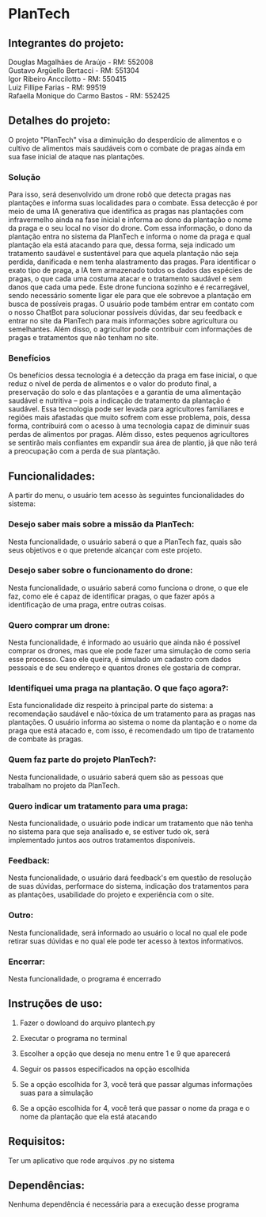 # PlanTech

## Integrantes do projeto:
Douglas Magalhães de Araújo - RM: 552008
<br> Gustavo Argüello Bertacci - RM: 551304
<br> Igor Ribeiro Anccilotto - RM: 550415
<br> Luiz Fillipe Farias - RM: 99519
<br> Rafaella Monique do Carmo Bastos - RM: 552425

## Detalhes do projeto: 
O projeto "PlanTech" visa a diminuição do desperdício de alimentos e o cultivo de alimentos mais saudáveis com o combate de pragas ainda em sua fase inicial de ataque nas plantações.

### Solução
Para isso, será desenvolvido um drone robô que detecta pragas nas plantações e informa suas localidades para o combate. Essa detecção é por meio de uma IA generativa que identifica as pragas nas plantações com infravermelho ainda na fase inicial e informa ao dono da plantação o nome da praga e o seu local no visor do drone. Com essa informação, o dono da plantação entra no sistema da PlanTech e informa o nome da praga e qual plantação ela está atacando para que, dessa forma, seja indicado um tratamento saudável e sustentável para que aquela plantação não seja perdida, danificada e nem tenha alastramento das pragas. Para identificar o exato tipo de praga, a IA tem armazenado todos os dados das espécies de pragas, o que cada uma costuma atacar e o tratamento saudável e sem danos que cada uma pede. Este drone funciona sozinho e é recarregável, sendo necessário somente ligar ele para que ele sobrevoe a plantação em busca de possíveis pragas. O usuário pode também entrar em contato com o nosso ChatBot para solucionar possíveis dúvidas, dar seu feedback e entrar no site da PlanTech para mais informações sobre agricultura ou semelhantes. Além disso, o agricultor pode contribuir com informações de pragas e tratamentos que não tenham no site. 

### Benefícios
Os benefícios dessa tecnologia é a detecção da praga em fase inicial, o que reduz o nível de perda de alimentos e o valor do produto final, a preservação do solo e das plantações e a garantia de uma alimentação saudável e nutritiva – pois a indicação de tratamento da plantação é saudável. Essa tecnologia pode ser levada para agricultores familiares e regiões mais afastadas que muito sofrem com esse problema, pois, dessa forma, contribuirá com o acesso à uma tecnologia capaz de diminuir suas perdas de alimentos por pragas. Além disso, estes pequenos agricultores se sentirão mais confiantes em expandir sua área de plantio, já que não terá a preocupação com a perda de sua plantação.

## Funcionalidades:
A partir do menu, o usuário tem acesso às seguintes funcionalidades do sistema:

### Desejo saber mais sobre a missão da PlanTech:
Nesta funcionalidade, o usuário saberá o que a PlanTech faz, quais são seus objetivos e o que pretende alcançar com este projeto.

### Desejo saber sobre o funcionamento do drone:
Nesta funcionalidade, o usuário saberá como funciona o drone, o que ele faz, como ele é capaz de identificar pragas, o que fazer após a identificação de uma praga, entre outras coisas.

### Quero comprar um drone:
Nesta funcionalidade, é informado ao usuário que ainda não é possível comprar os drones, mas que ele pode fazer uma simulação de como seria esse processo. Caso ele queira, é simulado um cadastro com dados pessoais e de seu endereço e quantos drones ele gostaria de comprar.

### Identifiquei uma praga na plantação. O que faço agora?:
Esta funcionalidade diz respeito à principal parte do sistema: a recomendação saudável e não-tóxica de um tratamento para as pragas nas plantações. O usuário informa ao sistema o nome da plantação e o nome da praga que está atacado e, com isso, é recomendado um tipo de tratamento de combate às pragas.

### Quem faz parte do projeto PlanTech?:
Nesta funcionalidade, o usuário saberá quem são as pessoas que trabalham no projeto da PlanTech.

### Quero indicar um tratamento para uma praga:
Nesta funcionalidade, o usuário pode indicar um tratamento que não tenha no sistema para que seja analisado e, se estiver tudo ok, será implementado juntos aos outros tratamentos disponíveis.

### Feedback:
Nesta funcionalidade, o usuário dará feedback's em questão de resolução de suas dúvidas, performace do sistema, indicação dos tratamentos para as plantações, usabilidade do projeto e experiência com o site.

### Outro:
Nesta funcionalidade, será informado ao usuário o local no qual ele pode retirar suas dúvidas e no qual ele pode ter acesso à textos informativos.

### Encerrar:
Nesta funcionalidade, o programa é encerrado

## Instruções de uso:
1. Fazer o dowloand do arquivo plantech.py
2. Executar o programa no terminal
3. Escolher a opção que deseja no menu entre 1 e 9 que aparecerá
4. Seguir os passos especificados na opção escolhida

5. Se a opção escolhida for 3, você terá que passar algumas informações suas para a simulação
6. Se a opção escolhida for 4, você terá que passar o nome da praga e o nome da plantação que ela está atacando

## Requisitos:
Ter um aplicativo que rode arquivos .py no sistema

## Dependências:
Nenhuma dependência é necessária para a execução desse programa
